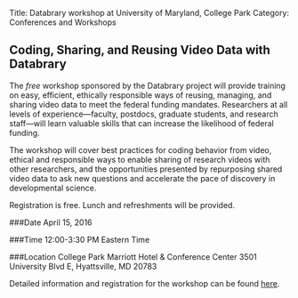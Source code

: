 Title: Databrary workshop at University of Maryland, College Park
Category: Conferences and Workshops

## Coding, Sharing, and Reusing Video Data with Databrary

The *free* workshop sponsored by the Databrary project will provide training on easy, efficient, ethically responsible ways of reusing, managing, and sharing video data to meet the federal funding mandates. Researchers at all levels of experience—faculty, postdocs, graduate students, and research staff—will learn valuable skills that can increase the likelihood of federal funding.

The workshop will cover best practices for coding behavior from video, ethical and responsible ways to enable sharing of research videos with other researchers, and the opportunities presented by repurposing shared video data to ask new questions and accelerate the pace of discovery in developmental science. 

Registration is free. Lunch and refreshments will be provided. 

###Date
April 15, 2016

###Time
12:00-3:30 PM Eastern Time

###Location
College Park Marriott Hotel & Conference Center
3501 University Blvd E, Hyattsville, MD 20783

Detailed information and registration for the workshop can be found [here](http://goo.gl/forms/rhLBVAU5M6).
